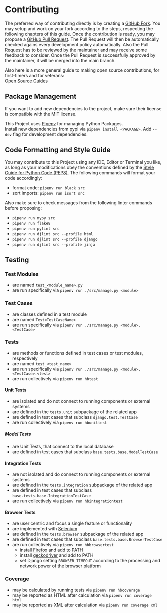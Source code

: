 # Contributing

The preferred way of contributing directly is by creating a [GitHub Fork](https://github.com/djbrown/hbscorez/fork).
You may setup and work on your fork according to the steps, respecting the following chapters of this guide.
Once the contribution is ready, you may propose a [GitHub Pull Request](https://github.com/djbrown/hbscorez/pulls).
The Pull Request will then be automatically checked agains every development policy automatically.
Also the Pull Request has to be reviewed by the maintainer and may receive some feedback to consider.
Once the Pull Request is successfully approved by the maintainer, it will be merged into the main branch.

Also here is a more general guide to making open source contributions, for first-timers and for veterans:  
[Open Source Guides](https://opensource.guide/)

## Package Management

If you want to add new dependencies to the project, make sure their license is compatible with the MIT license.

This Project uses [Pipenv](https://github.com/pypa/pipenv/) for managing Python Packages.  
Install new dependencies from pypi via `pipenv install <PACKAGE>`.
Add `--dev` flag for development dependencies.

## Code Formatting and Style Guide

You may contribute to this Project using any IDE, Editor or Terminal you like, as long as your modifications obey the conventions defined by the [Style Guide for Python Code (PEP8)](https://www.python.org/dev/peps/pep-0008/).
The following commands will format your code accordingly:

- format code: `pipenv run black src`
- sort imports: `pipenv run isort src`

Also make sure to check messages from the following linter commands before proposing:

- `pipenv run mypy src`
- `pipenv run flake8`
- `pipenv run pylint src`
- `pipenv run djlint src --profile html`
- `pipenv run djlint src --profile django`
- `pipenv run djlint src --profile jinja`

## Testing

### Test Modules

- are named `test_<module_name>.py`
- are run specifically via `pipenv run ./src/manage.py <module>`

### Test Cases

- are classes defined in a test module
- are named `Test<TestCaseName>`
- are run specifically via `pipenv run ./src/manage.py <module>.<TestCase>`

### Tests

- are methods or functions defined in test cases or test modules, respectively
- are named `test_<test_name>`
- are run specifically via `pipenv run ./src/manage.py <module>.<TestCase>.<test>`
- are run collectively via `pipenv run hbtest`

#### Unit Tests

- are isolated and do not connect to running components or external systems
- are defined in the `tests.unit` subpackage of the related app
- are defined in test cases that subclass `django.test.TestCase`
- are run collectively via `pipenv run hbunittest`

##### Model Tests

- are Unit Tests, that connect to the local database
- are defined in test cases that subclass `base.tests.base.ModelTestCase`

#### Integration Tests

- are not isolated and do connect to running components or external systems
- are defined in the `tests.integration` subpackage of the related app
- are defined in test cases that subclass `base.tests.base.IntegrationTestCase`
- are run collectively via `pipenv run hbintegrationtest`

#### Browser Tests

- are user centric and focus a single feature or functionality
- are implemented with [Selenium](https://www.selenium.dev/)
- are defined in the `tests.browser` subpackage of the related app
- are defined in test cases that subclass `base.tests.base.BrowserTestCase`
- are run collectively via `pipenv run hbbrowsertest`
  - install [Firefox](https://www.mozilla.org/firefox/) and add to PATH
  - install [geckodriver](https://github.com/mozilla/geckodriver) and add to PATH
  - set Django setting `BROWSER_TIMEOUT` according to the processing and network power of the browser platform

### Coverage

- may be calculated by running tests via `pipenv run hbcoverage`
- may be reported as HTML after calculation via `pipenv run coverage html`
- may be reported as XML after calculation via `pipenv run coverage xml`
